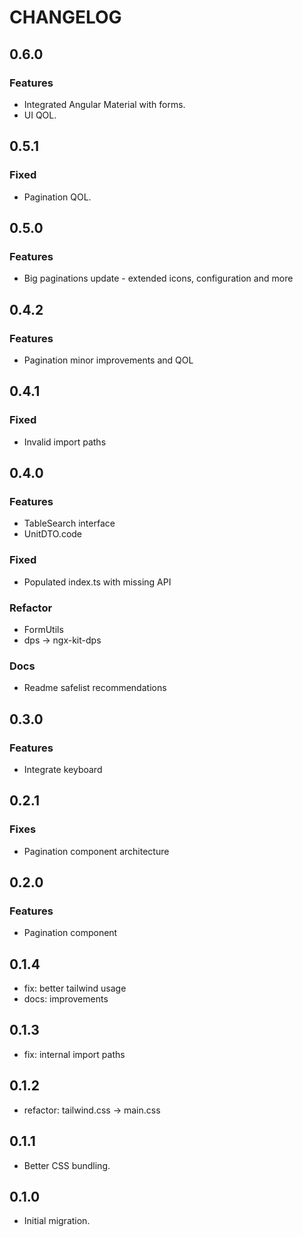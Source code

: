 # CHANGELOG

## 0.6.0

### Features

- Integrated Angular Material with forms.
- UI QOL.

## 0.5.1

### Fixed

- Pagination QOL.

## 0.5.0

### Features

- Big paginations update - extended icons, configuration and more

## 0.4.2

### Features

- Pagination minor improvements and QOL

## 0.4.1

### Fixed

- Invalid import paths

## 0.4.0

### Features

- TableSearch interface
- UnitDTO.code

### Fixed

- Populated index.ts with missing API

### Refactor

- FormUtils
- dps -> ngx-kit-dps

### Docs

- Readme safelist recommendations

## 0.3.0

### Features

- Integrate keyboard

## 0.2.1

### Fixes

- Pagination component architecture

## 0.2.0

### Features

- Pagination component

## 0.1.4

- fix: better tailwind usage
- docs: improvements

## 0.1.3

- fix: internal import paths

## 0.1.2

- refactor: tailwind.css -> main.css

## 0.1.1

- Better CSS bundling.

## 0.1.0

- Initial migration.
